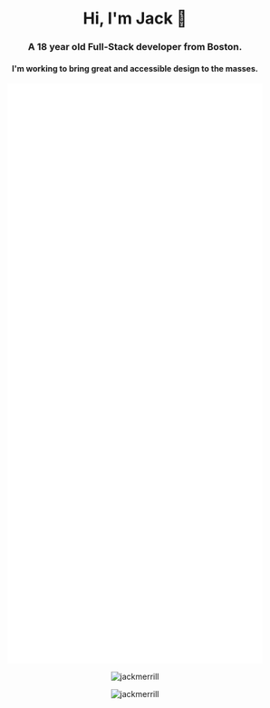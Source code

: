 <h1 align="center">Hi, I'm Jack 👋</h1>
<h3 align="center">A 18 year old Full-Stack developer from Boston.</h3>
<h4 align="center">I'm working to bring great and accessible design to the masses.</h4>

<p align="center"> <img align="center" src="github-metrics.svg"> </p>

<p align="center"> <img src="https://spotify-recently-played-readme.vercel.app/api?user=vgimmhvujjedyiefq413gx22s" alt="jackmerrill" /> </p>

<p align="center"> <img src="https://komarev.com/ghpvc/?username=jackmerrill&label=Profile%20views&color=ff2424&style=flat-square" alt="jackmerrill" /> </p>
